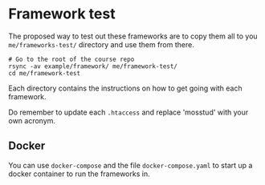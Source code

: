 Framework test
==========================

The proposed way to test out these frameworks are to copy them all to you `me/frameworks-test/` directory and use them from there.

```
# Go to the root of the course repo
rsync -av example/framework/ me/framework-test/
cd me/framework-test
```

Each directory contains the instructions on how to get going with each framework.

Do remember to update each `.htaccess` and replace 'mosstud' with your own acronym.



Docker
----------------------------

You can use `docker-compose` and the file `docker-compose.yaml` to start up a docker container to run the frameworks in.
